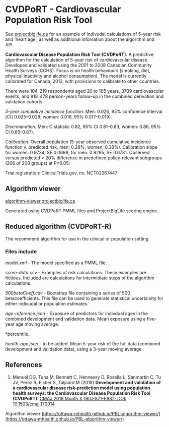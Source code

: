 # CVDPoRT - Cardiovascular Population Risk Tool

See [projectbiglife.ca](https://www.projectbiglife.ca) for an example of indivudal calculations of 5-year risk and 'heart age', as well as additional infomation about the algorithm and API.  

**Cardiovascular Disease Population Risk Tool (CVDPoRT).** A predictive algorithm for the calculation of 5-year risk of cardiovascular disease. Developed and validated using the 2001 to 2008 Canadian Community Health Surveys (CCHS).  Focus is on health behaviours (smoking, diet, physical inactivity and alcohol consumption). The model is currently calibrated for Canada, 2013, with provisions to calibrate to other countries.

There were 104  219 respondents aged 20 to 105 years, 3709 cardiovascular events, and 818  478 person-years follow-up in the combined derivation and validation cohorts.

*5-year cumulative incidence function.*
Men: 0.026, 95% confidence interval [CI] 0.025–0.028; women: 0.018, 95% 0.017–0.019).

*Discrimination.* Men: C statistic 0.82, 95% CI 0.81–0.83; women: 0.86, 95% CI 0.85–0.87).

*Calibration.* Overall population (5-year observed cumulative incidence function v. predicted risk, men: 0.28%; women: 0.38%). Calibration slope for women: 0.9734, SE 0.0698; for men: 0.9295, SE 0.0731. Observed versus predicted < 20% difference in predefined policy-relevant subgroups (206 of 208 groups) at P<0.05.

Trial registration: ClinicalTrials.gov, no. NCT02267447

## Algorithm viewer

[algorithm-viewer.projectbiglife.ca](http://algorithm-viewer.projectbiglife.ca)

Generated using CVDPoRT PMML files and ProjectBigLife scoring engine.

## Reduced algorithm (CVDPoRT-R)

The recommend algorithm for use in the clinical or population setting.

### Files include

*model.xml* - The model specified as a PMML file.

*score-data.csv* - Examples of risk calculations. These examples are fictious. Included are calculations for intermidiate steps of the algorithm calculations.

*500betaCoeff.csv* - Bootstrap file containing a series of 500 betacoefficients. This file can be used to generate statistical uncertainity for either indivudal or population estimates.

*age-reference.json* - Exposure of predictors for indivdual ages in the combined development and validation data. Mean exposure using a five-year age moving average.

*percentile.

*health-age.json* - to be added. Mean 5-year risk of the full data (combined development and validation data), using a 3-year moving average.

## References

1. Manuel DG, Tuna M, Bennett C,  Hennessy D, Rosella L, Sanmartin C, Tu JV, Perez R, Fisher S, Taljaard M (2018) **Development and validation of a cardiovascular disease risk-prediction model using population health surveys: the Cardiovascular Disease Population Risk Tool (CVDPoRT)**. [CMAJ 2018 Month X;190:E871-E882; DOI: 10.1503/cmaj.170914](http://www.cmaj.ca/content/190/29/E871)

Algorithm viewer [https://ottawa-mhealth.github.io/PBL-algorithm-viewer/](https://ottawa-mhealth.github.io/PBL-algorithm-viewer/)
